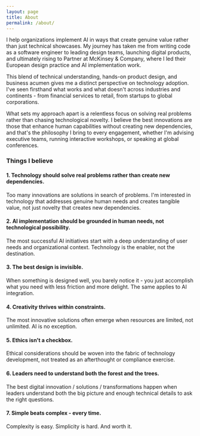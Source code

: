 ```yaml
---
layout: page
title: About
permalink: /about/
---
```


I help organizations implement AI in ways that create genuine value rather than just technical showcases. My journey has taken me from writing code as a software engineer to leading design teams, launching digital products, and ultimately rising to Partner at McKinsey & Company, where I led their European design practice and AI implementation work.

This blend of technical understanding, hands-on product design, and business acumen gives me a distinct perspective on technology adoption. I've seen firsthand what works and what doesn't across industries and continents - from financial services to retail, from startups to global corporations.

What sets my approach apart is a relentless focus on solving real problems rather than chasing technological novelty. I believe the best innovations are those that enhance human capabilities without creating new dependencies, and that's the philosophy I bring to every engagement, whether I'm advising executive teams, running interactive workshops, or speaking at global conferences.

### Things I believe

#### 1. Technology should solve real problems rather than create new dependencies.
Too many innovations are solutions in search of problems. I'm interested in technology that addresses genuine human needs and creates tangible value, not just novelty that creates new dependencies.

#### 2. AI implementation should be grounded in human needs, not technological possibility.
The most successful AI initiatives start with a deep understanding of user needs and organizational context. Technology is the enabler, not the destination.

#### 3. The best design is invisible.
When something is designed well, you barely notice it - you just accomplish what you need with less friction and more delight. The same applies to AI integration.

#### 4. Creativity thrives within constraints.
The most innovative solutions often emerge when resources are limited, not unlimited. AI is no exception.

#### 5. Ethics isn't a checkbox.
Ethical considerations should be woven into the fabric of technology development, not treated as an afterthought or compliance exercise.

#### 6. Leaders need to understand both the forest and the trees.
The best digital innovation / solutions / transformations happen when leaders understand both the big picture and enough technical details to ask the right questions.

#### 7. Simple beats complex - every time.
Complexity is easy. Simplicity is hard. And worth it.